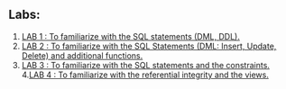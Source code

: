 ## Labs:

1. [LAB 1 : To familiarize with the SQL statements (DML, DDL).](https://github.com/bhimrazy/Oracle-Practical-DBMS/blob/main/Labs/Lab_1.md)
2. [LAB 2 : To familiarize with the SQL Statements (DML: Insert, Update, Delete) and additional functions.](https://github.com/bhimrazy/Oracle-Practical-DBMS/blob/main/Labs/Lab_2.md)
3. [LAB 3 : To familiarize with the SQL statements and the constraints.](https://github.com/bhimrazy/Oracle-Practical-DBMS/blob/main/Labs/Lab_3.md)
4.[LAB 4 : To familiarize with the referential integrity and the views.](https://github.com/bhimrazy/Oracle-Practical-DBMS/blob/main/Labs/Lab_4.md)